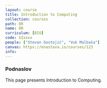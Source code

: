 ```yaml
---
layout: course
title: Introduction to Computing
collection: courses
path: OR
name: OR
curriculum: [BIO]
code: SIxxxx
people: ["Stevan Gostojić", "Vuk Malbaša"]
canvas: https://enastava.io/courses/123
info:
---
```



### Podnaslov

This page presents Introduction to Computing.
